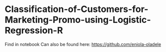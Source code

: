 # Classification-of-Customers-for-Marketing-Promo-using-Logistic-Regression-R
Find in notebook
Can also be found here: https://github.com/eniola-oladele
